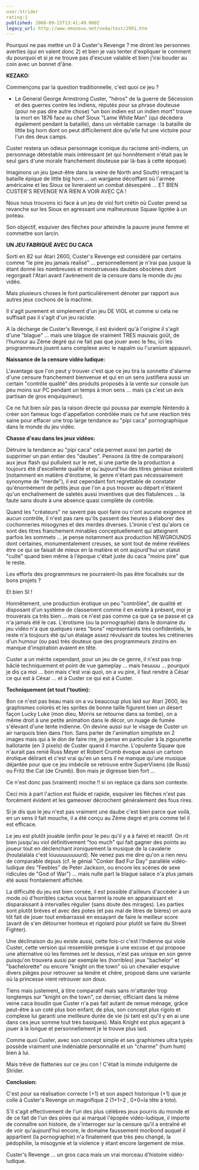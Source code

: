 ```yaml
---
user:Strider
rating:1
published: 2008-09-15T13:41:49.000Z
legacy_url: http://www.emunova.net/veda/test/2901.htm
---
```

Pourquoi ne pas mettre un 0 à Custer's Revenge ? me diront les personnes averties (qui en valent donc 2) et bien je vais tenter d'expliquer le comment du pourquoi et si je ne trouve pas d'excuse valable et bien j'irai bouder au coin avec un bonnet d'âne.  

  

**KEZAKO:**  

  

Commençons par la question traditionnelle, c'est quoi ce jeu ?   

  

- Le General George Armstrong Custer, "héros" de la guerre de Sécession et des guerres contre les indiens, réputés pour sa phrase douteuse (pour ne pas dire autre chose) "un bon indien est un indien mort" trouve la mort en 1876 face au chef Sioux "Lame White Man" (qui décèdera également pendant la bataille), dans un véritable carnage : la bataille de little big horn dont on peut difficilement dire qu'elle fut une victoire pour l'un des deux camps.  

  

Custer restera un odieux personnage iconique du racisme anti-indiens, un personnage détestable mais intéressant (et qui honnêtement n'était pas le seul gars d'une morale franchement douteuse par là-bas à cette époque).   

  

Imaginons un jeu (peut-être dans la veine de North and South) retraçant la bataille épique de little big horn ... un wargame décoiffant où l'armée américaine et les Sioux se livreraient un combat désespéré ... ET BIEN CUSTER'S REVENGE N'A RIEN A VOIR AVEC ÇA !  

  

Nous nous trouvons ici face à un jeu de viol fort crétin où Custer prend sa revanche sur les Sioux en agressant une malheureuse Squaw ligotée à un poteau.  

Son objectif, esquiver des flèches pour atteindre la pauvre jeune femme et commettre son larcin.   

  

**UN JEU FABRIQUÉ AVEC DU CACA**  

  

Sorti en 82 sur Atari 2600, Custer's Revenge est considéré par certains comme "le pire jeu jamais réalisé" ... personnellement je n'irai pas jusque là étant donné les nombreuses et monstrueuses daubes obscènes dont regorgeait l'Atari avant l'avènement de la censure dans le monde du jeu vidéo.  

  

Mais plusieurs choses le font particulièrement dénoter par rapport aux autres jeux cochons de la machine.   

Il s'agit purement et simplement d'un jeu DE VIOL et comme si cela ne suffisait pas il s'agit d'un jeu raciste.  

  

A la décharge de Custer's Revenge, il est évident qu'à l'origine il s'agit d'une "blague" ... mais une blague de vraiment TRES mauvais goût, de l'humour au Zème degré qui ne fait pas que jouer avec le feu, ici les programmeurs jouent sans complexe avec le napalm ou l'uranium appauvri.   

  

**Naissance de la censure vidéo ludique:**  

  

L'avantage que l'on peut y trouver c'est que ce jeu tira la sonnette d'alarme d'une censure franchement bienvenue et qui en un sens justifiera aussi un certain "contrôle qualité" des produits proposés à la vente sur console (un peu moins sur PC pendant un temps à mon sens ... mais ça c'est un avis partisan de gros enquiquineur).   

Ce ne fut bien sûr pas la raison directe qui poussa par exemple Nintendo à créer son fameux logo d'appellation contrôlée mais ce fut une réaction très saine pour effacer une trop large tendance au "pipi caca" pornographique dans le monde du jeu vidéo.  

  

**Chasse d'eau dans les jeux vidéos:**  

  

Détruire la tendance au "pipi caca" cela permet aussi (en partie) de supprimer un pan entier des "daubes". Pensons (à titre de comparaison) aux jeux flash qui pullulent sur le net, si une partie de la production a toujours été d'excellente qualité et qu'aujourd'hui des titres géniaux existent (notamment en matière d'érotisme, le genre n'étant pas nécessairement synonyme de "merde"), il est cependant fort regrettable de constater qu'énormément de petits jeux que l'on a pus trouver au départ n'étaient qu'un enchaînement de saletés aussi inventives que des flatulences ... la faute sans doute à une absence quasi complète de contrôle.   

  

Quand les "créateurs" ne savent pas quoi faire ou n'ont aucune exigence et aucun contrôle, il n'est pas rare qu'ils passent des heures à élaborer des cochonneries misogynes et des merdes diverses. L'ironie c'est qu'alors ce sont des titres franchement minables conceptuellement qui atteignent parfois les sommets ... je pense notamment aux production NEWGROUNDS dont certaines, monumentalement creuses, se sont tout de même révélées être ce qui se faisait de mieux en la matière et ont aujourd'hui un statut "culte" quand bien même à l'époque c'était juste du caca "moins pire" que le reste.  

  

Les efforts des programmeurs ne pourraient-ils pas être focalisés sur de bons projets ?  

Et bien SI !  

  

Honnêtement, une production érotique un peu "contrôlée", de qualité et disposant d'un système de classement comme il en existe à présent, moi je trouverais ça très bien ... mais ce n'est pas comme ça que ça se passe et ça n'a jamais été le cas. L'érotisme (ou la pornographie) dans le domaine du jeu vidéo n'a que quelques rares "bons" représentants très confidentiels, le reste n'a toujours été qu'un étalage assez révulsant de toutes les crétineries d'un humour (ou pas) très douteux que des programmeurs zinzins en manque d'inspiration avaient en tête.  

  

Custer a un mérite cependant, pour un jeu de ce genre, il n'est pas trop bâclé techniquement et point de vue gameplay ... mais heuuuu ... pourquoi je dis ça moi ... bon mais c'est vrai quoi, on a vu pire, il faut rendre à César ce qui est à César ... et à Custer ce qui est à Custer.  

  

**Techniquement (et tout l'toutim):**   

  

Bon ce n'est pas beau mais on a vu beaucoup plus laid sur Atari 2600, les graphismes colorés et les sprites de bonne taille figurent bien un désert façon Lucky Luke (mon dieu, Morris se retourne dans sa tombe), on a même droit à une petite animation dans le décor, un nuage de fumée s'élevant d'une tente indienne. On devine aussi sur le visage de Custer un air narquois bien dans l'ton. Sans parler de l'animation simpliste en 2 images mais qui a le don de faire rire, je pense en particulier à la zigounette ballotante (en 3 pixels) de Custer quand il marche. L'opulente Squaw que n'aurait pas renié Russ Meyer et Robert Crumb évoque aussi un cartoon érotique délirant et c'est vrai qu'en un sens il ne manque qu'une musique déjantée pour que ce jeu imbécile se retrouve entre SuperVixens (de Russ) ou Fritz the Cat (de Crumb). Bon mais je digresse bien fort ...  

  

Ce n'est donc pas (vraiment) moche !! si on replace ça dans son contexte.   

Ceci mis à part l'action est fluide et rapide, esquiver les flèches n'est pas forcément évident et les gameover décrochent généralement des fous rires.   

Si je dis que le jeu n'est pas vraiment une daube c'est bien parce que voilà, en un sens il fait mouche, il a été conçu au Zème degré et pris comme tel il est efficace.  

  

Le jeu est plutôt jouable (enfin pour le peu qu'il y a à faire) et réactif. On rit bien jusqu'au viol définitivement "too much" qui fait gagner des points au joueur tout en déclenchant ironiquement la musique de la cavalerie (houlalalala c'est louuuuuuuuurd). Ne venez pas me dire qu'on a rien revu de comparable depuis (cf. le génial "Conker Bad Fur Day" parallèle vidéo-ludique des "Feebles" de Peter Jackson, ou encore les scènes de sexe ridicules de "God of War") ... mais nulle part la blague salace n'a plus jamais été aussi frontalement affichée.   

  

La difficulté du jeu est bien corsée, il est possible d'ailleurs d'accéder à un mode où d'horribles cactus vous barrent la route en apparaissant et disparaissant à intervalles régulier (sans doute des mirages). Les parties sont plutôt brèves et avec des potes (et pas mal de litres de bières) on aura tôt fait de jouer tout embarrassé en essayant de faire le meilleur score (avant de s'en détourner honteux et rigolard pour plutôt se faire du Street Fighter).   

  

Une déclinaison du jeu existe aussi, cette fois-ci c'est l'Indienne qui viole Custer, cette version qui ressemble presque à une excuse et qui propose une alternative où les femmes ont le dessus, n'est pas unique en son genre puisqu'on trouvera aussi par exemple les (horribles) jeux "bachelor" et "bachelorette" ou encore "knight on the town" où un chevalier esquive divers pièges pour retrouver sa tendre et chère, proposé dans une variante où la princesse vient retrouver son doux.  

  

Tiens mais justement, à titre comparatif mais sans m'attarder trop longtemps sur "knight on the town", ce dernier, officiant dans la même veine caca boudin que Custer n'a pas fait autant de remue ménage, grâce peut-être à un coté plus bon enfant, de plus, son concept plus rigolo et complexe lui garanti une meilleure durée de vie (si tant est qu'il y en ai une dans ces jeux somme tout très basiques). Mais Knight est plus agaçant à jouer à la longue et personnellement je le trouve plus laid.   

Comme quoi Custer, avec son concept simple et ses graphismes ultra typés possède vraiment une indéniable personnalité et un "charme" (hum hum) bien à lui.  

  

Mais trêve de flatteries sur ce jeu con ! C'était la minute indulgente de Strider.  

  

**Conclusion:**  

  

C'est pour sa réalisation correcte (+1) et son aspect historique (+1) que je colle à Custer's Revenge un magnifique 2 (1+1=2 , 0+0=la tête à toto).  

  

S'il s'agit effectivement de l'un des plus célèbres jeux pourris du monde et de ce fait de l'un des pires qui ai marqué l'épopée vidéo-ludique, il importe de connaître son histoire, de s'interroger sur la censure qu'il a entraîné et de voir qu'aujourd'hui encore, le domaine faussement moribond auquel il appartient (la pornographie) n'a finalement que très peu changé, la pédophilie, la misogynie et la violence y étant encore largement de mise.  

  

Custer's Revenge ... un gros caca mais un vrai morceau d'histoire vidéo-ludique.